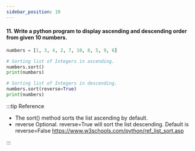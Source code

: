 ```yaml
---
sidebar_position: 10
---
```


#### 11. Write a python program to display ascending and descending order from given 10 numbers.

```python
numbers = [1, 3, 4, 2, 7, 10, 8, 5, 9, 6]

# Sorting list of Integers in ascending.
numbers.sort()
print(numbers)

# Sorting list of Integers in descending.
numbers.sort(reverse=True)
print(numbers)
```

:::tip Reference

- The sort() method sorts the list ascending by default.
- reverse Optional. reverse=True will sort the list descending. Default is reverse=False
  https://www.w3schools.com/python/ref_list_sort.asp

:::
